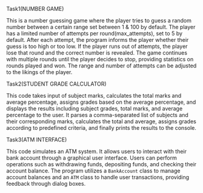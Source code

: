 Task1(NUMBER GAME)

This is a number guessing game where the player tries to guess a random number between a certain range set between 1 & 100 by default. 
The player has a limited number of attempts per round(max_attempts), set to 5 by default. 
After each attempt, the program informs the player whether their guess is too high or too low.
If the player runs out of attempts, the player lose that round and the correct number is revealed. 
The game continues with multiple rounds until the player decides to stop, providing statistics on rounds played and won.
The range and number of attempts can be adjusted to the likings of the player.

Task2(STUDENT GRADE CALCULATOR)

This code takes input of subject marks, calculates the total marks and average percentage, assigns grades based on the average percentage,
and displays the results including subject grades, total marks, and average percentage to the user.
It parses a comma-separated list of subjects and their corresponding marks, calculates the total and average,
assigns grades according to predefined criteria, and finally prints the results to the console.

Task3(ATM INTERFACE)

This code simulates an ATM system. It allows users to interact with their bank account through a graphical user interface.
Users can perform operations such as withdrawing funds, depositing funds, and checking their account balance. 
The program utilizes a `BankAccount` class to manage account balances and an `ATM` class to handle user transactions, providing feedback through dialog boxes.
